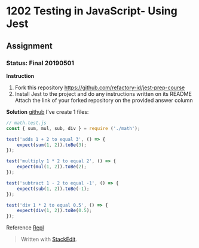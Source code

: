 # 1202 Testing in JavaScript- Using Jest
## Assignment
### Status: Final 20190501

**Instruction**
 1. Fork this repository https://github.com/refactory-id/jest-prep-course
 2. Install Jest to the project and do any instructions written on its README
Attach the link of your forked repository on the provided answer column

**Solution**
[github](https://github.com/ygautomo/jest-prep-course)
I've create 1 files:
```JavaScript
// math.test.js
const { sum, mul, sub, div } = require ('./math');

test('adds 1 + 2 to equal 3', () => {
	expect(sum(1, 2)).toBe(3);
});

test('multiply 1 * 2 to equal 2', () => {
	expect(mul(1, 2)).toBe(2);
});

test('subtract 1 - 2 to equal -1', () => {
	expect(sub(1, 2)).toBe(-1);
});

test('div 1 * 2 to equal 0.5', () => {
	expect(div(1, 2)).toBe(0.5);
});
```

Reference
[Repl](https://repl.it/repls/UnluckyHardChords)

> Written with [StackEdit](https://stackedit.io/).